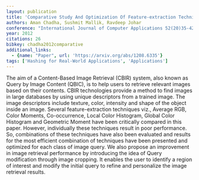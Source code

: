 ```yaml
---
layout: publication
title: 'Comparative Study And Optimization Of Feature-extraction Techniques For Content Based Image Retrieval'
authors: Aman Chadha, Sushmit Mallik, Ravdeep Johar
conference: "International Journal of Computer Applications 52(20)35-42 2012"
year: 2012
citations: 26
bibkey: chadha2012comparative
additional_links:
  - {name: "Paper", url: 'https://arxiv.org/abs/1208.6335'}
tags: ['Hashing for Real-World Applications', 'Applications']
---
```

The aim of a Content-Based Image Retrieval (CBIR) system, also known as Query
by Image Content (QBIC), is to help users to retrieve relevant images based on
their contents. CBIR technologies provide a method to find images in large
databases by using unique descriptors from a trained image. The image
descriptors include texture, color, intensity and shape of the object inside an
image. Several feature-extraction techniques viz., Average RGB, Color Moments,
Co-occurrence, Local Color Histogram, Global Color Histogram and Geometric
Moment have been critically compared in this paper. However, individually these
techniques result in poor performance. So, combinations of these techniques
have also been evaluated and results for the most efficient combination of
techniques have been presented and optimized for each class of image query. We
also propose an improvement in image retrieval performance by introducing the
idea of Query modification through image cropping. It enables the user to
identify a region of interest and modify the initial query to refine and
personalize the image retrieval results.
